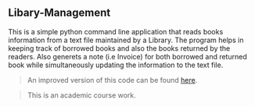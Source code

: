 ## Libary-Management

This is a simple python command line application that reads books information from a text file maintained by a Library.
The program helps in keeping track of borrowed books and also the books returned by the readers. Also generets a note (i.e Invoice) for both borrowed and returned book while simultaneously updating the information to the text file.

>An improved version of this code can be found [here](https://github.com/arlbibek/Libary-Management-v2 "Go to Libary-Management-v2").

>This is an academic course work.
